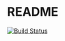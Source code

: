 # README

[![Build Status](https://travis-ci.org/keita-hino/todo.svg?branch=master)](https://travis-ci.org/keita-hino/todo)
